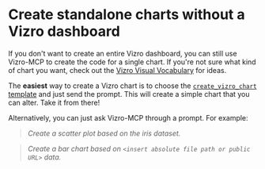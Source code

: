 # Create standalone charts without a Vizro dashboard

If you don't want to create an entire Vizro dashboard, you can still use Vizro-MCP to create the code for a single chart. If you're not sure what kind of chart you want, check out the [Vizro Visual Vocabulary](https://huggingface.co/spaces/vizro/demo-visual-vocabulary) for ideas.

The **easiest** way to create a Vizro chart is to choose the [`create_vizro_chart` template](./use-prompt-templates.md) and just send the prompt. This will create a simple chart that you can alter. Take it from there!

Alternatively, you can just ask Vizro-MCP through a prompt. For example:

> _Create a scatter plot based on the iris dataset._

> _Create a bar chart based on `<insert absolute file path or public URL>` data._
